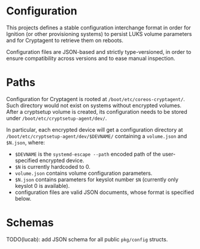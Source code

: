 # Configuration

This projects defines a stable configuration interchange format in order for Ignition (or other provisioning systems) to persist LUKS volume parameters and for Cryptagent to retrieve them on reboots.

Configuration files are JSON-based and strictly type-versioned, in order to ensure compatibility across versions and to ease manual inspection.

# Paths

Configuration for Cryptagent is rooted at `/boot/etc/coreos-cryptagent/`. Such directory would not exist on systems without encrypted volumes.
After a cryptsetup volume is created, its configuration needs to be stored under `/boot/etc/cryptsetup-agent/dev/`.

In particular, each encrypted device will get a configuration directory at `/boot/etc/cryptsetup-agent/dev/$DEVNAME/` containing a `volume.json` and `$N.json`, where:
 * `$DEVNAME` is the `systemd-escape --path` encoded path of the user-specified encrypted device.
 * `$N` is currently hardcoded to 0.
 * `volume.json` contains volume configuration parameters.
 * `$N.json` contains parameters for keyslot number `$N` (currently only keyslot 0 is available).
 * configuration files are valid JSON documents, whose format is specified below.

# Schemas

TODO(lucab): add JSON schema for all public `pkg/config` structs.
